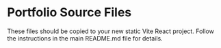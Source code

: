 # Portfolio Source Files
These files should be copied to your new static Vite React project.
Follow the instructions in the main README.md file for details.
